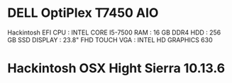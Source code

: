 # DELL OptiPlex T7450 AIO
Hackintosh EFI 
CPU : INTEL CORE I5-7500
RAM : 16 GB DDR4
HDD : 256 GB SSD
DISPLAY : 23.8" FHD TOUCH
VGA : INTEL HD GRAPHICS 630
# Hackintosh OSX Hight Sierra 10.13.6

